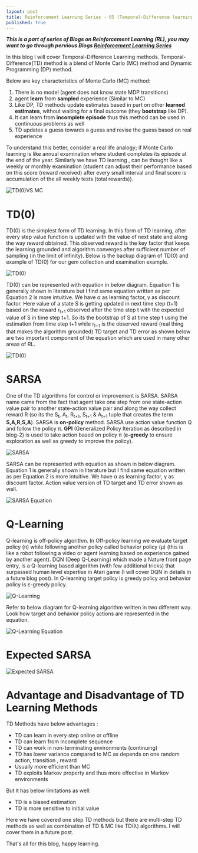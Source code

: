 ```yaml
---
layout: post
title: Reinforcement Learning Series - 05 (Temporal-Difference learning )
published: true
---
```


_**This is a part of series of Blogs on Reinforcement Learning (RL), you may want to go through pervious Blogs [Reinforcement Learning Series](https://baijayantaroy.github.io/)**_

In this blog I will cover Temporal-Difference Learning methods. Temporal-Difference(TD) method is a blend of Monte Carlo (MC) method and Dynamic Programming (DP) method.

Below are key characteristics of Monte Carlo (MC) method:

1. There is no model (agent does not know state MDP transitions)
2. agent **learn** from **sampled** experience (Similar to MC)
3.  Like DP, TD methods update estimates based in part on other **learned estimates**, without waiting for a final outcome (they **bootstrap** like DP).
4. It can learn from **incomplete episode** thus this method can be used in continuous problems as well
5. TD updates a guess towards a guess and revise the guess based on real experience

To understand this better, consider a real life analogy; if Monte Carlo learning is like annual examination where student completes its episode at the end of the year. Similarly we have TD learning , can be thought like a weekly or monthly examination (student can adjust their performance based on this score (reward received) after every small interval and final score is accumulation of the all weekly tests (total rewards)).

![TD(0)VS MC](/images/TD01.png "TD(0)VS MC")

# **TD(0)**

TD(0) is the simplest form of TD learning. In this form of TD learning, after every step value function is updated with the value of next state and along the way reward obtained. This observed reward is the key factor that keeps the learning grounded and algorithm converges after sufficient number of sampling (in the limit of infinity). Below is the backup diagram of TD(0) and example of TD(0) for our gem collection and examination example.

![TD(0)](/images/TD03.png "TD(0)")

TD(0) can be represented with equation in below diagram. Equation 1 is generally shown in literature but I find same equation written as per Equation 2 is more intuitive. We have α as learning factor, γ as discount factor. Here value of a state S is getting updated in next time step (t+1) based on the reward r<sub>t+1</sub> observed after the time step t with the expected value of S in time step t+1. So its the bootstrap of S at time step t using the estimation from time step t+1 while r<sub>t+1</sub> is the observed reward (real thing that makes the algorithm grounded)  TD target and TD error as shown below are two important component of the equation which are used in many other areas of RL.

![TD(0)](/images/TD03-01.png "TD(0) Equation")

# **SARSA**

One of the TD algorithms for control or improvement is SARSA. SARSA name came from the fact that agent take one step from one state-action value pair to another state-action value pair and along the way collect reward R (so its the S<sub>t</sub>, A<sub>t</sub>, R<sub>t+1</sub>, S<sub>t+1</sub> & A<sub>t+1</sub> tuple that creates the term **S,A,R,S,A**). SARSA is **on-policy** method. SARSA use action value function Q and follow the policy π. **GPI** (Generalized Policy Iteration as described in blog-2) is used to take action based on policy π (**ε-greedy** to ensure exploration as well as greedy to improve the policy).

![SARSA](/images/TD04.png "SARSA")

SARSA can be represented with equation as shown in below diagram. Equation 1 is generally shown in literature but I find same equation written as per Equation 2 is more intuitive. We have α as learning factor, γ as discount factor. Action value version of TD target and TD error shown as well.

![SARSA Equation](/images/TD04-01.png "SARSA Equation")

# **Q-Learning**

Q-learning is off-policy algorithm. In Off-policy learning we evaluate target policy (π) while following another policy called behavior policy (μ) (this is like a robot following a video or agent learning based on experience gained by another agent). DQN (Deep Q-Learning) which made a Nature front page entry, is a Q-learning based algorithm (with few additional tricks) that surpassed human level expertise in Atari game (I will cover DQN in details in a future blog post). In Q-learning target policy is greedy policy and behavior policy is ε-greedy policy.

![Q-Learning](/images/TD05.png "Q-Learning")

Refer to below diagram for Q-learning algorithm written in two different way. Look how target and behavior policy actions are represented in the equation.

![Q-Learning Equation](/images/TD05-01.png "Q-Learning Equation")

# **Expected SARSA**

![Expected SARSA](/images/TD06.png "Expected SARSA")


# **Advantage and Disadvantage of TD Learning Methods**

TD Methods have below advantages :

- TD can learn in every step online or offline
- TD can learn from incomplete sequence
- TD can work in non-terminating environments (continuing)
- TD has lower variance compared to MC as depends on one random action, transition , reward
- Usually more efficient than MC
- TD exploits Markov property and thus more effective in Markov environments

But it has below limitations as well:

- TD is a biased estimation
- TD is more sensitive to initial value


Here we have covered one step TD methods but there are multi-step TD methods as well as combination of TD & MC like TD(λ) algorithms. I will cover them in a future post.


That's all for this blog, happy learning.
